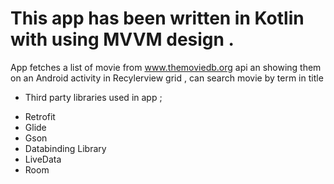 # This app has been written in Kotlin with using MVVM design .
App fetches a list of movie from www.themoviedb.org api an showing them on an Android activity in Recylerview grid , can search movie by term in title

- Third party libraries used in app ;
 * Retrofit 
 * Glide
 * Gson 
 * Databinding Library
 * LiveData
 * Room
 

